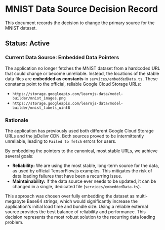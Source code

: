 # MNIST Data Source Decision Record

This document records the decision to change the primary source for the MNIST dataset.

## Status: Active

### Current Data Source: Embedded Data Pointers

The application no longer fetches the MNIST dataset from a hardcoded URL that could change or become unreliable. Instead, the locations of the stable data files are **embedded as constants** in `services/embeddedData.ts`. These constants point to the official, reliable Google Cloud Storage URLs:
- `https://storage.googleapis.com/learnjs-data/model-builder/mnist_images.png`
- `https://storage.googleapis.com/learnjs-data/model-builder/mnist_labels_uint8`

### Rationale

The application has previously used both different Google Cloud Storage URLs and the jsDelivr CDN. Both sources proved to be intermittently unreliable, leading to `Failed to fetch` errors for users.

By embedding the pointers to the canonical, most stable URLs, we achieve several goals:
- **Reliability:** We are using the most stable, long-term source for the data, as used by official TensorFlow.js examples. This mitigates the risk of data loading failures that have been a recurring issue.
- **Maintainability:** If the data source ever needs to be updated, it can be changed in a single, dedicated file (`services/embeddedData.ts`).

This approach was chosen over fully embedding the dataset as multi-megabyte Base64 strings, which would significantly increase the application's initial load time and bundle size. Using a reliable external source provides the best balance of reliability and performance. This decision represents the most robust solution to the recurring data loading problem.
